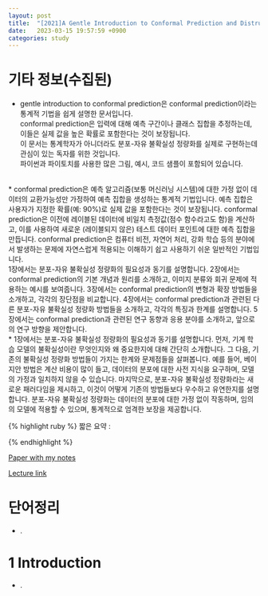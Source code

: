 ```yaml
---
layout: post
title:  "[2021]A Gentle Introduction to Conformal Prediction and Distrubition-Free Uncertainty Quantification"
date:   2023-03-15 19:57:59 +0900
categories: study
---
```



# 기타 정보(수집된)  
* gentle introduction to conformal prediction은 conformal prediction이라는 통계적 기법을 쉽게 설명한 문서입니다.  
conformal prediction은 입력에 대해 예측 구간이나 클래스 집합을 추정하는데, 이들은 실제 값을 높은 확률로 포함한다는 것이 보장됩니다.  
이 문서는 통계학자가 아니더라도 분포-자유 불확실성 정량화를 실제로 구현하는데 관심이 있는 독자를 위한 것입니다.  
파이썬과 파이토치를 사용한 많은 그림, 예시, 코드 샘플이 포함되어 있습니다.  
<br/>
* conformal prediction은 예측 알고리즘(보통 머신러닝 시스템)에 대한 가정 없이 데이터의 교환가능성만 가정하여 예측 집합을 생성하는 통계적 기법입니다.  
예측 집합은 사용자가 지정한 확률(예: 90%)로 실제 값을 포함한다는 것이 보장됩니다.    
conformal prediction은 이전에 레이블된 데이터에 비일치 측정값(점수 함수라고도 함)을 계산하고, 이를 사용하여 새로운 (레이블되지 않은) 테스트 데이터 포인트에 대한 예측 집합을 만듭니다.  
conformal prediction은 컴퓨터 비전, 자연어 처리, 강화 학습 등의 분야에서 발생하는 문제에 자연스럽게 적용되는 이해하기 쉽고 사용하기 쉬운 일반적인 기법입니다.  
<br/>
1장에서는 분포-자유 불확실성 정량화의 필요성과 동기를 설명합니다.  
2장에서는 conformal prediction의 기본 개념과 원리를 소개하고, 이미지 분류와 회귀 문제에 적용하는 예시를 보여줍니다.    
3장에서는 conformal prediction의 변형과 확장 방법들을 소개하고, 각각의 장단점을 비교합니다.    
4장에서는 conformal prediction과 관련된 다른 분포-자유 불확실성 정량화 방법들을 소개하고, 각각의 특징과 한계를 설명합니다.  
5장에서는 conformal prediction과 관련된 연구 동향과 응용 분야를 소개하고, 앞으로의 연구 방향을 제안합니다.  
<br/>
* 1장에서는 분포-자유 불확실성 정량화의 필요성과 동기를 설명합니다. 
먼저, 기계 학습 모델의 불확실성이란 무엇인지와 왜 중요한지에 대해 간단히 소개합니다.  
그 다음, 기존의 불확실성 정량화 방법들이 가지는 한계와 문제점들을 살펴봅니다.  
예를 들어, 베이지안 방법은 계산 비용이 많이 들고, 데이터의 분포에 대한 사전 지식을 요구하며, 모델의 가정과 일치하지 않을 수 있습니다. 
마지막으로, 분포-자유 불확실성 정량화라는 새로운 패러다임을 제시하고, 이것이 어떻게 기존의 방법들보다 우수하고 유연한지를 설명합니다. 
분포-자유 불확실성 정량화는 데이터의 분포에 대한 가정 없이 작동하며, 임의의 모델에 적용할 수 있으며, 통계적으로 엄격한 보장을 제공합니다.  



{% highlight ruby %}
짧은 요약 :  


   
{% endhighlight %}


[Paper with my notes](https://drive.google.com/drive/folders/1VcrHqSlLZKguhClBB0X8MOU4_-NSGJ7E?usp=sharing)  


[Lecture link](https://www.youtube.com/watch?v=usaHyuu2TzY)  


# 단어정리  
* .

   

# 1 Introduction  
* .

